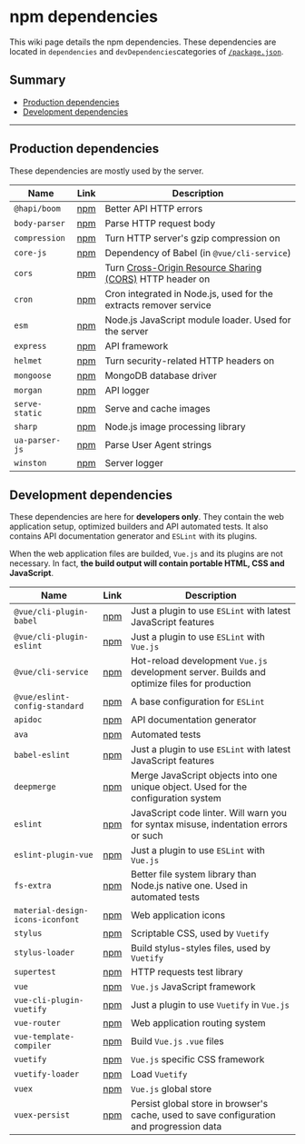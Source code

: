 # npm dependencies

This wiki page details the npm dependencies. These dependencies are located in `dependencies` and `devDependencies`categories of [`/package.json`](../package.json).

## Summary

 - [Production dependencies](#production-dependencies)
 - [Development dependencies](#development-dependencies)

---

## Production dependencies
These dependencies are mostly used by the server.

| Name | Link | Description |
| --- | --- | --- |
| `@hapi/boom` | [npm](https://www.npmjs.com/package/@hapi/boom) | Better API HTTP errors |
| `body-parser` | [npm](https://www.npmjs.com/package/body-parser) | Parse HTTP request body |
| `compression` | [npm](https://www.npmjs.com/package/compression) | Turn HTTP server's gzip compression on |
| `core-js` | [npm](https://www.npmjs.com/package/core-js) | Dependency of Babel (in `@vue/cli-service`) |
| `cors` | [npm](https://www.npmjs.com/package/cors) | Turn [Cross-Origin Resource Sharing (CORS)](https://en.wikipedia.org/wiki/Cross-origin_resource_sharing) HTTP header on |
| `cron` | [npm](https://www.npmjs.com/package/cron) | Cron integrated in Node.js, used for the extracts remover service |
| `esm` | [npm](https://www.npmjs.com/package/esm) | Node.js JavaScript module loader. Used for the server |
| `express` | [npm](https://www.npmjs.com/package/express) | API framework |
| `helmet` | [npm](https://www.npmjs.com/package/helmet) | Turn security-related HTTP headers on |
| `mongoose` | [npm](https://www.npmjs.com/package/mongoose) | MongoDB database driver |
| `morgan` | [npm](https://www.npmjs.com/package/morgan) | API logger |
| `serve-static` | [npm](https://www.npmjs.com/package/serve-static) | Serve and cache images |
| `sharp` | [npm](https://www.npmjs.com/package/sharp) | Node.js image processing library |
| `ua-parser-js` | [npm](https://www.npmjs.com/package/ua-parser-js) | Parse User Agent strings |
| `winston` | [npm](https://www.npmjs.com/package/winston) | Server logger |

## Development dependencies
These dependencies are here for **developers only**. They contain the web application setup, optimized builders and API automated tests. It also contains API documentation generator and `ESLint` with its plugins.

When the web application files are builded, `Vue.js` and its plugins are not necessary. In fact, **the build output will contain portable HTML, CSS and JavaScript**.

| Name | Link | Description |
| --- | --- | --- |
| `@vue/cli-plugin-babel` | [npm](https://www.npmjs.com/package/@vue/cli-plugin-babel) | Just a plugin to use `ESLint` with latest JavaScript features |
| `@vue/cli-plugin-eslint` | [npm](https://www.npmjs.com/package/@vue/cli-plugin-eslint) | Just a plugin to use `ESLint` with `Vue.js` |
| `@vue/cli-service` | [npm](https://www.npmjs.com/package/@vue/cli-service) | Hot-reload development `Vue.js` development server. Builds and optimize files for production |
| `@vue/eslint-config-standard` | [npm](https://www.npmjs.com/package/@vue/eslint-config-standard) | A base configuration for `ESLint` |
| `apidoc` | [npm](https://www.npmjs.com/package/apidoc) | API documentation generator |
| `ava` | [npm](https://www.npmjs.com/package/ava) | Automated tests |
| `babel-eslint` | [npm](https://www.npmjs.com/package/babel-eslint) | Just a plugin to use `ESLint` with latest JavaScript features |
| `deepmerge` | [npm](https://www.npmjs.com/package/deepmerge) | Merge JavaScript objects into one unique object. Used for the configuration system |
| `eslint` | [npm](https://www.npmjs.com/package/eslint) | JavaScript code linter. Will warn you for syntax misuse, indentation errors or such  |
| `eslint-plugin-vue` | [npm](https://www.npmjs.com/package/eslint-plugin-vue) | Just a plugin to use `ESLint` with `Vue.js` |
| `fs-extra` | [npm](https://www.npmjs.com/package/fs-extra) | Better file system library than Node.js native one. Used in automated tests |
| `material-design-icons-iconfont` | [npm](https://www.npmjs.com/package/material-design-icons-iconfont) | Web application icons |
| `stylus` | [npm](https://www.npmjs.com/package/stylus) | Scriptable CSS, used by `Vuetify` |
| `stylus-loader` | [npm](https://www.npmjs.com/package/stylus-loader) | Build stylus-styles files, used by `Vuetify` |
| `supertest` | [npm](https://www.npmjs.com/package/supertest) | HTTP requests test library |
| `vue` | [npm](https://www.npmjs.com/package/vue) | `Vue.js` JavaScript framework |
| `vue-cli-plugin-vuetify` | [npm](https://www.npmjs.com/package/vue-cli-plugin-vuetify) | Just a plugin to use `Vuetify` in `Vue.js` |
| `vue-router` | [npm](https://www.npmjs.com/package/vue-router) | Web application routing system |
| `vue-template-compiler` | [npm](https://www.npmjs.com/package/vue-template-compiler) | Build `Vue.js` `.vue` files |
| `vuetify` | [npm](https://www.npmjs.com/package/vuetify) | `Vue.js` specific CSS framework |
| `vuetify-loader` | [npm](https://www.npmjs.com/package/vuetify-loader) | Load `Vuetify` |
| `vuex` | [npm](https://www.npmjs.com/package/vuex) | `Vue.js` global store |
| `vuex-persist` | [npm](https://www.npmjs.com/package/vuex-persist) | Persist global store in browser's cache, used to save configuration and progression data |